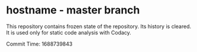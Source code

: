 # hostname - master branch

This repository contains frozen state of the repository.
Its history is cleared. It is used only for static code
analysis with Codacy.

Commit Time: 1688739843